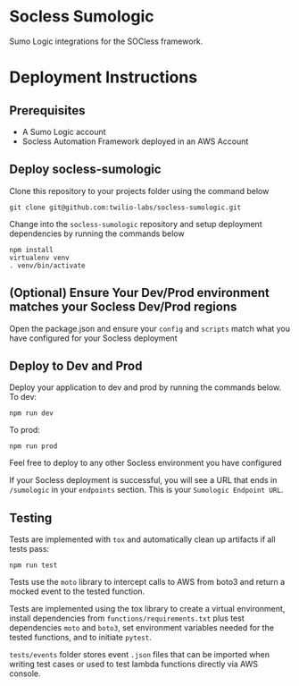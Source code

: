 # Socless Sumologic

Sumo Logic integrations for the SOCless framework.

# Deployment Instructions

## Prerequisites

- A Sumo Logic account
- Socless Automation Framework deployed in an AWS Account

## Deploy socless-sumologic

Clone this repository to your projects folder using the command below

```
git clone git@github.com:twilio-labs/socless-sumologic.git
```

Change into the `socless-sumologic` repository and setup deployment dependencies by running the commands below

```
npm install
virtualenv venv
. venv/bin/activate
```

## (Optional) Ensure Your Dev/Prod environment matches your Socless Dev/Prod regions

Open the package.json and ensure your `config` and `scripts` match what you have configured for your Socless deployment

## Deploy to Dev and Prod

Deploy your application to dev and prod by running the commands below.
To dev:

```
npm run dev
```

To prod:

```
npm run prod
```

Feel free to deploy to any other Socless environment you have configured

If your Socless deployment is successful, you will see a URL that ends in `/sumologic` in your `endpoints` section. This is your `Sumologic Endpoint URL`.

## Testing

Tests are implemented with `tox` and automatically clean up artifacts if all tests pass:

```
npm run test
```

Tests use the `moto` library to intercept calls to AWS from boto3 and return a mocked event to the tested function.

Tests are implemented using the tox library to create a virtual environment, install dependencies from `functions/requirements.txt` plus test dependencies `moto` and `boto3`, set environment variables needed for the tested functions, and to initiate `pytest`.

`tests/events` folder stores event `.json` files that can be imported when writing test cases or used to test lambda functions directly via AWS console.
